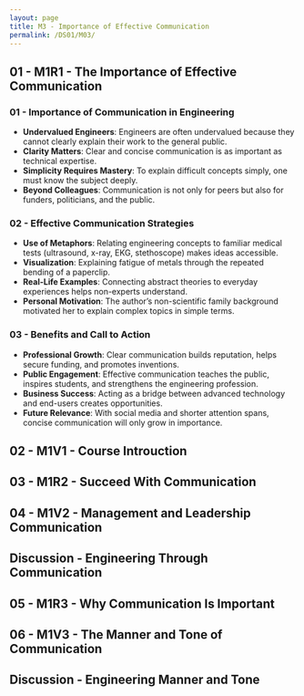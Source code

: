 ```yaml
---
layout: page
title: M3 - Importance of Effective Communication
permalink: /DS01/M03/
---
```


## 01 - M1R1 - The Importance of Effective Communication

### **01 - Importance of Communication in Engineering**
- **Undervalued Engineers**: Engineers are often undervalued because they cannot clearly explain their work to the general public.
- **Clarity Matters**: Clear and concise communication is as important as technical expertise.
- **Simplicity Requires Mastery**: To explain difficult concepts simply, one must know the subject deeply.
- **Beyond Colleagues**: Communication is not only for peers but also for funders, politicians, and the public.

### **02 - Effective Communication Strategies**
- **Use of Metaphors**: Relating engineering concepts to familiar medical tests (ultrasound, x-ray, EKG, stethoscope) makes ideas accessible.
- **Visualization**: Explaining fatigue of metals through the repeated bending of a paperclip.
- **Real-Life Examples**: Connecting abstract theories to everyday experiences helps non-experts understand.
- **Personal Motivation**: The author’s non-scientific family background motivated her to explain complex topics in simple terms.

### **03 - Benefits and Call to Action**
- **Professional Growth**: Clear communication builds reputation, helps secure funding, and promotes inventions.
- **Public Engagement**: Effective communication teaches the public, inspires students, and strengthens the engineering profession.
- **Business Success**: Acting as a bridge between advanced technology and end-users creates opportunities.
- **Future Relevance**: With social media and shorter attention spans, concise communication will only grow in importance.

## 02 - M1V1 - Course Introuction

## 03 - M1R2 - Succeed With Communication

## 04 - M1V2 - Management and Leadership Communication

## Discussion - Engineering Through Communication

## 05 - M1R3 - Why Communication Is Important

## 06 - M1V3 - The Manner and Tone of Communication

## Discussion - Engineering Manner and Tone
